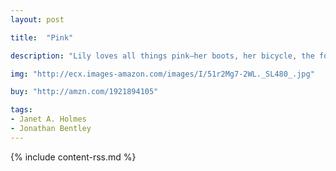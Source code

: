 ```yaml
---
layout: post

title:  "Pink"

description: "Lily loves all things pink—her boots, her bicycle, the food she eats—but she has no one to share them with. She tries to play with an assortment of animals but the snail is too slow, the chicken is too silly, and the goat eats her clothes. Then along comes a perfect friend, who is perfectly pink! The whimsical illustrations perfectly match the deceptively simple text, and children will love spotting Lily’s special friend on every spread. The result is a delightful exploration of misunderstanding, friendship, and obsession, without ever mentioning the word “pink”."

img: "http://ecx.images-amazon.com/images/I/51r2Mg7-2WL._SL480_.jpg"

buy: "http://amzn.com/1921894105"

tags:
- Janet A. Holmes
- Jonathan Bentley
---
```


{% include content-rss.md %}